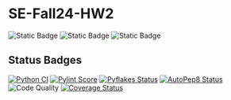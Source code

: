# SE-Fall24-HW2

![Static Badge](https://img.shields.io/badge/language-python-green) ![Static Badge](https://img.shields.io/badge/license-MIT-blue) ![Static Badge](https://img.shields.io/badge/platform-linux-red)

## Status Badges

[![Python CI](https://github.com/ncsu-se/SE-Fall24-HW2/actions/workflows/main.yml/badge.svg)](https://github.com/ncsu-se/SE-Fall24-HW2/actions)
[![Pylint Score](https://img.shields.io/badge/pylint-score--100%25-brightgreen)](https://github.com/ncsu-se/SE-Fall24-HW2/actions/workflows/main.yml)
[![Pyflakes Status](https://img.shields.io/badge/pyflakes-pass-brightgreen)](https://github.com/ncsu-se/SE-Fall24-HW2/actions/workflows/main.yml)
[![AutoPep8 Status](https://img.shields.io/badge/autopep8-compliant-brightgreen)](https://github.com/ncsu-se/SE-Fall24-HW2/actions/workflows/main.yml)
![Code Quality](https://img.shields.io/badge/Code_Quality-A-brightgreen)
[![Coverage Status](https://coveralls.io/repos/github/ncsu-se/SE-Fall24-HW1/badge.svg?branch=main)](https://coveralls.io/github/ncsu-se/SE-Fall24-HW1?branch=main)

